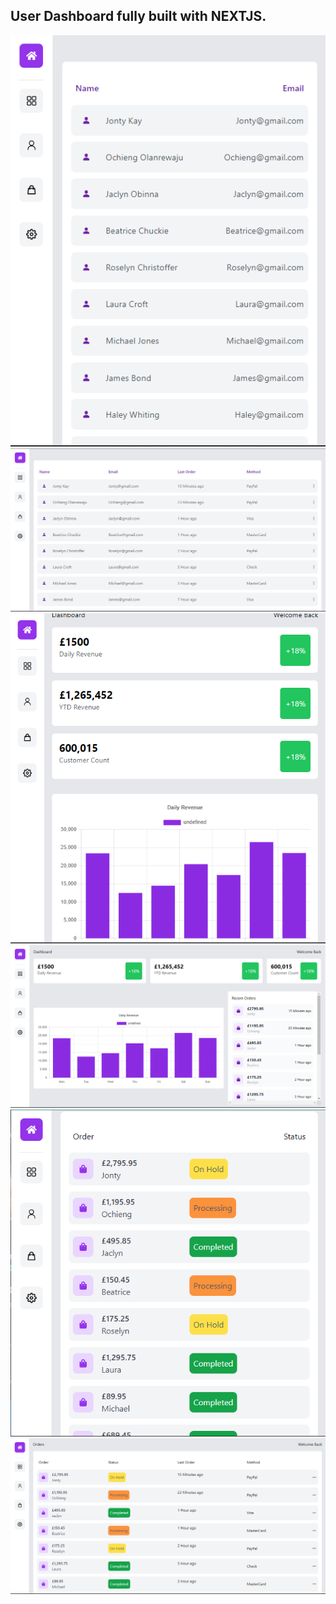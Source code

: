 ## User Dashboard fully built with NEXTJS.

![](./components/assets/dashboard-customerspage-sm.png)
![](./components/assets/dashboard-customerspage.png)
![](./components/assets/dashboard-homepage-sm.png)
![](./components/assets/dashboard-homepage.png)
![](./components/assets/dashboard-orderspage-sm.png)
![](./components/assets/dashboard-orderspage.png)
